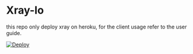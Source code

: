 # Xray-lo

this repo only deploy xray on heroku, for the client usage refer to the user guide.

[![Deploy](https://www.herokucdn.com/deploy/button.png)](https://dashboard.heroku.com/new?template=https://github.com/lo-w/xray-lo)
